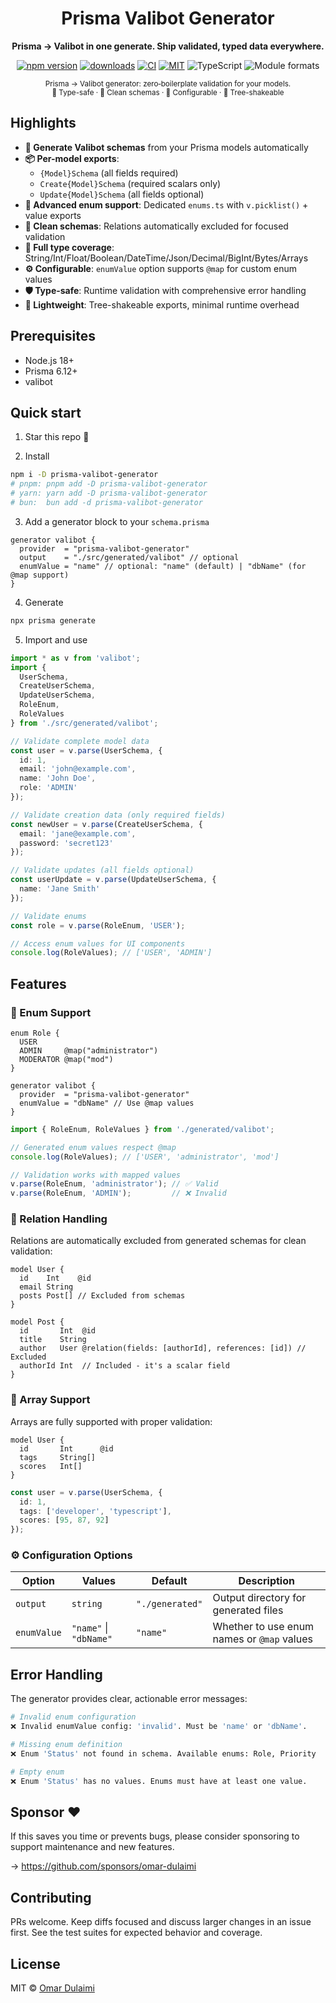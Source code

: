 <div align="center">
	<h1>Prisma Valibot Generator</h1>
	<p><strong>Prisma → Valibot in one generate. Ship validated, typed data everywhere.</strong></p>
	<p>
		<a href="https://www.npmjs.com/package/prisma-valibot-generator"><img alt="npm version" src="https://img.shields.io/npm/v/prisma-valibot-generator.svg?color=16C464&label=npm"></a>
		<a href="https://www.npmjs.com/package/prisma-valibot-generator"><img alt="downloads" src="https://img.shields.io/npm/dw/prisma-valibot-generator.svg?color=8B5CF6&label=downloads"></a>
		<a href="https://github.com/omar-dulaimi/prisma-valibot-generator/actions"><img alt="CI" src="https://img.shields.io/github/actions/workflow/status/omar-dulaimi/prisma-valibot-generator/ci.yml?branch=master&label=CI"></a>
		<a href="https://github.com/omar-dulaimi/prisma-valibot-generator/blob/master/LICENSE"><img alt="MIT" src="https://img.shields.io/badge/license-MIT-0a0a0a.svg"></a>
		<img alt="TypeScript" src="https://img.shields.io/badge/types-TypeScript-blue.svg">
		<img alt="Module formats" src="https://img.shields.io/badge/modules-ESM%20%2B%20CJS-444.svg">
		<!-- Docs website temporarily disabled
		<a href="https://omar-dulaimi.github.io/prisma-valibot-generator/"><img alt="Docs" src="https://img.shields.io/badge/docs-website-0ea5e9.svg"></a>
		-->
	</p>
        <sub>
                Prisma → Valibot generator: zero‑boilerplate validation for your models.<br/>
                🎯 Type-safe · 🧹 Clean schemas · 🔧 Configurable · 📏 Tree-shakeable
        </sub>
</div>

<!-- Docs website temporarily disabled: https://omar-dulaimi.github.io/prisma-valibot-generator/ -->

## Highlights

- **🚀 Generate Valibot schemas** from your Prisma models automatically
- **📦 Per-model exports**:
  - `{Model}Schema` (all fields required)
  - `Create{Model}Schema` (required scalars only)
  - `Update{Model}Schema` (all fields optional)
- **🎯 Advanced enum support**: Dedicated `enums.ts` with `v.picklist()` + value exports
- **🧹 Clean schemas**: Relations automatically excluded for focused validation
- **🔧 Full type coverage**: String/Int/Float/Boolean/DateTime/Json/Decimal/BigInt/Bytes/Arrays
- **⚙️ Configurable**: `enumValue` option supports `@map` for custom enum values
- **🛡️ Type-safe**: Runtime validation with comprehensive error handling
- **📏 Lightweight**: Tree-shakeable exports, minimal runtime overhead

## Prerequisites

- Node.js 18+
- Prisma 6.12+
- valibot

## Quick start

1) Star this repo 🌟

2) Install

```bash
npm i -D prisma-valibot-generator
# pnpm: pnpm add -D prisma-valibot-generator
# yarn: yarn add -D prisma-valibot-generator
# bun:  bun add -d prisma-valibot-generator
```

3) Add a generator block to your `schema.prisma`

```prisma
generator valibot {
  provider  = "prisma-valibot-generator"
  output    = "./src/generated/valibot" // optional
  enumValue = "name" // optional: "name" (default) | "dbName" (for @map support)
}
```

4) Generate

```bash
npx prisma generate
```

5) Import and use

```ts
import * as v from 'valibot';
import { 
  UserSchema, 
  CreateUserSchema, 
  UpdateUserSchema, 
  RoleEnum,
  RoleValues 
} from './src/generated/valibot';

// Validate complete model data
const user = v.parse(UserSchema, {
  id: 1,
  email: 'john@example.com',
  name: 'John Doe',
  role: 'ADMIN'
});

// Validate creation data (only required fields)
const newUser = v.parse(CreateUserSchema, { 
  email: 'jane@example.com',
  password: 'secret123'
});

// Validate updates (all fields optional)
const userUpdate = v.parse(UpdateUserSchema, { 
  name: 'Jane Smith' 
});

// Validate enums
const role = v.parse(RoleEnum, 'USER');

// Access enum values for UI components
console.log(RoleValues); // ['USER', 'ADMIN']
```

## Features

### 🎯 Enum Support

```prisma
enum Role {
  USER
  ADMIN     @map("administrator")
  MODERATOR @map("mod")
}

generator valibot {
  provider  = "prisma-valibot-generator"
  enumValue = "dbName" // Use @map values
}
```

```ts
import { RoleEnum, RoleValues } from './generated/valibot';

// Generated enum values respect @map
console.log(RoleValues); // ['USER', 'administrator', 'mod']

// Validation works with mapped values
v.parse(RoleEnum, 'administrator'); // ✅ Valid
v.parse(RoleEnum, 'ADMIN');         // ❌ Invalid
```

### 🧹 Relation Handling

Relations are automatically excluded from generated schemas for clean validation:

```prisma
model User {
  id    Int    @id
  email String
  posts Post[] // Excluded from schemas
}

model Post {
  id       Int  @id
  title    String
  author   User @relation(fields: [authorId], references: [id]) // Excluded
  authorId Int  // Included - it's a scalar field
}
```

### 🔧 Array Support

Arrays are fully supported with proper validation:

```prisma
model User {
  id       Int      @id
  tags     String[]
  scores   Int[]
}
```

```ts
const user = v.parse(UserSchema, {
  id: 1,
  tags: ['developer', 'typescript'],
  scores: [95, 87, 92]
});
```

### ⚙️ Configuration Options

| Option | Values | Default | Description |
|--------|--------|---------|-------------|
| `output` | `string` | `"./generated"` | Output directory for generated files |
| `enumValue` | `"name"` \| `"dbName"` | `"name"` | Whether to use enum names or `@map` values |

## Error Handling

The generator provides clear, actionable error messages:

```bash
# Invalid enum configuration
❌ Invalid enumValue config: 'invalid'. Must be 'name' or 'dbName'.

# Missing enum definition  
❌ Enum 'Status' not found in schema. Available enums: Role, Priority

# Empty enum
❌ Enum 'Status' has no values. Enums must have at least one value.
```

<!-- ## Docs & recipes -->

<!-- Docs website temporarily disabled:
- Quick Start, concepts, and MVP notes: https://omar-dulaimi.github.io/prisma-valibot-generator/
-->

## Sponsor ❤️

If this saves you time or prevents bugs, please consider sponsoring to support maintenance and new features.

→ https://github.com/sponsors/omar-dulaimi

## Contributing

PRs welcome. Keep diffs focused and discuss larger changes in an issue first. See the test suites for expected behavior and coverage.

## License

MIT © [Omar Dulaimi](https://github.com/omar-dulaimi)

